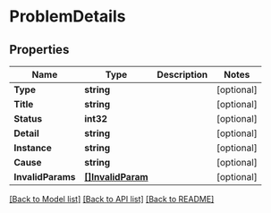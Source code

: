# ProblemDetails

## Properties
Name | Type | Description | Notes
------------ | ------------- | ------------- | -------------
**Type** | **string** |  | [optional] 
**Title** | **string** |  | [optional] 
**Status** | **int32** |  | [optional] 
**Detail** | **string** |  | [optional] 
**Instance** | **string** |  | [optional] 
**Cause** | **string** |  | [optional] 
**InvalidParams** | [**[]InvalidParam**](InvalidParam.md) |  | [optional] 

[[Back to Model list]](../README.md#documentation-for-models) [[Back to API list]](../README.md#documentation-for-api-endpoints) [[Back to README]](../README.md)


